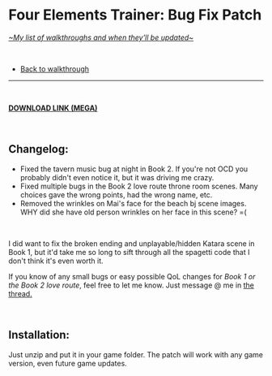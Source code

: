 # Four Elements Trainer: Bug Fix Patch
[*\~My list of walkthroughs and when they'll be updated\~*](https://www.patreon.com/maimlain)

<br>

- [Back to walkthrough](https://github.com/maim-lain/fourelements/blob/master/book-2/home.md)  
 
---

<br>

[**DOWNLOAD LINK (MEGA)**](https://mega.nz/#!3DQRhKLJ!mDQAtMHDOwTOTOw26Bn_yYQBfY6j_ax465pbTwl3YtA)  

<br>

## Changelog:
- Fixed the tavern music bug at night in Book 2. If you're not OCD you probably didn't even notice it, but it was driving me crazy.
- Fixed multiple bugs in the Book 2 love route throne room scenes. Many choices gave the wrong points, had the wrong name, etc.
- Removed the wrinkles on Mai's face for the beach bj scene images. WHY did she have old person wrinkles on her face in this scene? =(

<br>

I did want to fix the broken ending and unplayable/hidden Katara scene in Book 1, but it'd take me so long to sift through all the spagetti code that I don't think it's even worth it.

If you know of any small bugs or easy possible QoL changes for *Book 1 or the Book 2 love route*, feel free to let me know. Just message @ me in [the thread.](https://f95zone.com/threads/four-elements-trainer-v0-6-13e-mity.730/)

<br>

## Installation:
Just unzip and put it in your game folder. The patch will work with any game version, even future game updates.
